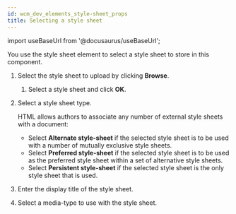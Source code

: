 ```yaml
---
id: wcm_dev_elements_style-sheet_props
title: Selecting a style sheet
---
```

import useBaseUrl from '@docusaurus/useBaseUrl';



You use the style sheet element to select a style sheet to store in this component.

1.  Select the style sheet to upload by clicking **Browse**.

    1.  Select a style sheet and click **OK**.

2.  Select a style sheet type.

    HTML allows authors to associate any number of external style sheets with a document:

    -   Select **Alternate style-sheet** if the selected style sheet is to be used with a number of mutually exclusive style sheets.
    -   Select **Preferred style-sheet** if the selected style sheet is to be used as the preferred style sheet within a set of alternative style sheets.
    -   Select **Persistent style-sheet** if the selected style sheet is the only style sheet that is used.
3.  Enter the display title of the style sheet.

4.  Select a media-type to use with the style sheet.


